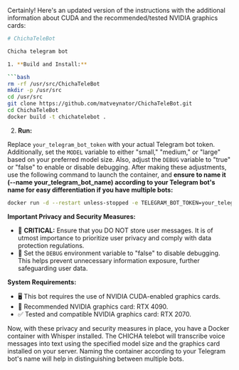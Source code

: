 Certainly! Here's an updated version of the instructions with the additional information about CUDA and the recommended/tested NVIDIA graphics cards:

```bash
# ChichaTeleBot

Chicha telegram bot

1. **Build and Install:**

```bash
rm -rf /usr/src/ChichaTeleBot
mkdir -p /usr/src
cd /usr/src
git clone https://github.com/matveynator/ChichaTeleBot.git
cd ChichaTeleBot
docker build -t chichatelebot .
```

2. **Run:**

Replace `your_telegram_bot_token` with your actual Telegram bot token. Additionally, set the `MODEL` variable to either "small," "medium," or "large" based on your preferred model size. Also, adjust the `DEBUG` variable to "true" or "false" to enable or disable debugging. After making these adjustments, use the following command to launch the container, and **ensure to name it (--name your_telegram_bot_name) according to your Telegram bot's name for easy differentiation if you have multiple bots:**

```bash
docker run -d --restart unless-stopped -e TELEGRAM_BOT_TOKEN=your_telegram_bot_token -e MODEL=medium -e DEBUG="false" --name your_telegram_bot_name --gpus all chichatelebot
```

**Important Privacy and Security Measures:**

- 🚨 **CRITICAL:** Ensure that you DO NOT store user messages. It is of utmost importance to prioritize user privacy and comply with data protection regulations.
- 🔐 Set the `DEBUG` environment variable to "false" to disable debugging. This helps prevent unnecessary information exposure, further safeguarding user data.

**System Requirements:**

- 🖥️ This bot requires the use of NVIDIA CUDA-enabled graphics cards.
- 🚀 Recommended NVIDIA graphics card: RTX 4090.
- ✅ Tested and compatible NVIDIA graphics card: RTX 2070.

Now, with these privacy and security measures in place, you have a Docker container with Whisper installed. The CHICHA telebot will transcribe voice messages into text using the specified model size and the graphics card installed on your server. Naming the container according to your Telegram bot's name will help in distinguishing between multiple bots.
